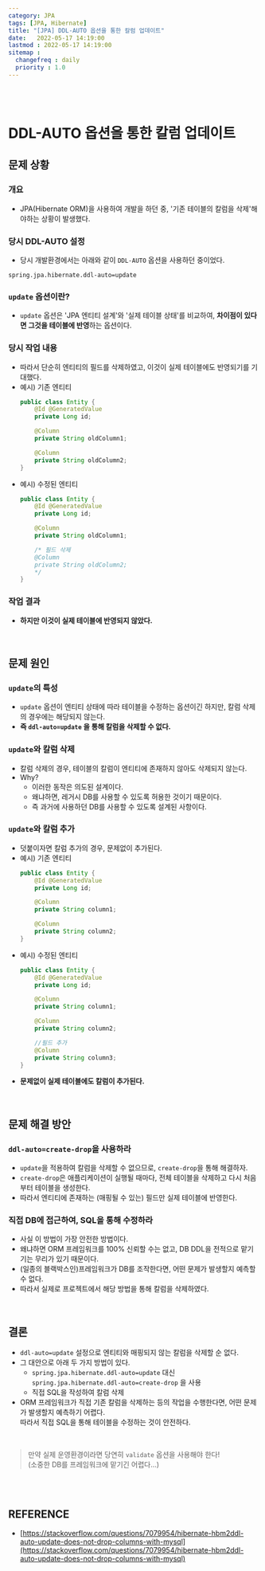 ```yaml
---
category: JPA
tags: [JPA, Hibernate]
title: "[JPA] DDL-AUTO 옵션을 통한 칼럼 업데이트"
date:   2022-05-17 14:19:00 
lastmod : 2022-05-17 14:19:00
sitemap :
  changefreq : daily
  priority : 1.0
---
```


<br/><br/>

# DDL-AUTO 옵션을 통한 칼럼 업데이트

## 문제 상황

### 개요

- JPA(Hibernate ORM)을 사용하여 개발을 하던 중, '기존 테이블의 칼럼을 삭제'해야하는 상황이 발생했다.

### 당시 DDL-AUTO 설정

- 당시 개발환경에서는 아래와 같이 `DDL-AUTO` 옵션을 사용하던 중이었다.

```
spring.jpa.hibernate.ddl-auto=update
```

### `update` 옵션이란?

- `update` 옵션은 'JPA 엔티티 설계'와 '실제 테이블 상태'를 비교하여, **차이점이 있다면 그것을 테이블에 반영**하는 옵션이다.

### 당시 작업 내용

- 따라서 단순히 엔티티의 필드를 삭제하였고, 이것이 실제 테이블에도 반영되기를 기대했다.
- 예시) 기존 엔티티
    ```java
    public class Entity {
        @Id @GeneratedValue
        private Long id;

        @Column
        private String oldColumn1;

        @Column
        private String oldColumn2;
    }
    ```
- 예시) 수정된 엔티티
    ```java
    public class Entity {
        @Id @GeneratedValue
        private Long id;

        @Column
        private String oldColumn1;

        /* 필드 삭제
        @Column
        private String oldColumn2;
        */
    }
    ```

### 작업 결과

- **하지만 이것이 실제 테이블에 반영되지 않았다.**

<br/>

## 문제 원인
### `update`의 특성
- `update` 옵션이 엔티티 상태에 따라 테이블을 수정하는 옵션이긴 하지만, 칼럼 삭제의 경우에는 해당되지 않는다.
- **즉 `ddl-auto=update` 을 통해 칼럼을 삭제할 수 없다.**

### `update`와 칼럼 삭제
- 칼럼 삭제의 경우, 테이블의 칼럼이 엔티티에 존재하지 않아도 삭제되지 않는다.
- Why?
    - 이러한 동작은 의도된 설계이다.
    - 왜냐하면, 레거시 DB를 사용할 수 있도록 허용한 것이기 때문이다.
    - 즉 과거에 사용하던 DB를 사용할 수 있도록 설계된 사항이다.

### `update`와 칼럼 추가
- 덧붙이자면 칼럼 추가의 경우, 문제없이 추가된다.
- 예시) 기존 엔티티
    ```java
    public class Entity {
        @Id @GeneratedValue
        private Long id;

        @Column
        private String column1;

        @Column
        private String column2;
    }
    ```
- 예시) 수정된 엔티티
    ```java
    public class Entity {
        @Id @GeneratedValue
        private Long id;

        @Column
        private String column1;

        @Column
        private String column2;

        //필드 추가
        @Column
        private String column3;
    }
    ```
- **문제없이 실제 테이블에도 칼럼이 추가된다.**

<br/>

## 문제 해결 방안
### `ddl-auto=create-drop`을 사용하라
- `update`을 적용하여 칼럼을 삭제할 수 없으므로, `create-drop`을 통해 해결하자.
- `create-drop`은 애플리케이션이 실행될 때마다, 전체 테이블을 삭제하고 다시 처음부터 테이블을 생성한다.
- 따라서 엔티티에 존재하는 (매핑될 수 있는) 필드만 실제 테이블에 반영한다.

### 직접 DB에 접근하여, SQL을 통해 수정하라
- 사실 이 방법이 가장 안전한 방법이다.
- 왜냐하면 ORM 프레임워크를 100% 신뢰할 수는 없고, DB DDL을 전적으로 맡기기는 무리가 있기 때문이다.
- (일종의 블랙박스인)프레임워크가 DB를 조작한다면, 어떤 문제가 발생할지 예측할 수 없다.
- 따라서 실제로 프로젝트에서 해당 방법을 통해 칼럼을 삭제하였다.

<br/>

## 결론
- `ddl-auto=update` 설정으로 엔티티와 매핑되지 않는 칼럼을 삭제할 순 없다.
- 그 대안으로 아래 두 가지 방법이 있다.
  - `spring.jpa.hibernate.ddl-auto=update` 대신 `spring.jpa.hibernate.ddl-auto=create-drop` 을 사용
  - 직접 SQL을 작성하여 칼럼 삭제
- ORM 프레임워크가 직접 기존 칼럼을 삭제하는 등의 작업을 수행한다면, 어떤 문제가 발생할지 예측하기 어렵다.  
따라서 직접 SQL을 통해 테이블을 수정하는 것이 안전하다.

<br/>

> 만약 실제 운영환경이라면 당연히 `validate` 옵션을 사용해야 한다!  
(소중한 DB를 프레임워크에 맡기긴 어렵다...)

<br/><br/>

## REFERENCE
- [https://stackoverflow.com/questions/7079954/hibernate-hbm2ddl-auto-update-does-not-drop-columns-with-mysql](https://stackoverflow.com/questions/7079954/hibernate-hbm2ddl-auto-update-does-not-drop-columns-with-mysql)

<br><br>